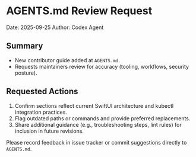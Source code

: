 # AGENTS.md Review Request

Date: 2025-09-25
Author: Codex Agent

## Summary
- New contributor guide added at `AGENTS.md`.
- Requests maintainers review for accuracy (tooling, workflows, security posture).

## Requested Actions
1. Confirm sections reflect current SwiftUI architecture and kubectl integration practices.
2. Flag outdated paths or commands and provide preferred replacements.
3. Share additional guidance (e.g., troubleshooting steps, lint rules) for inclusion in future revisions.

Please record feedback in issue tracker or commit suggestions directly to `AGENTS.md`.
